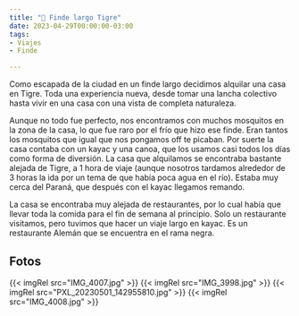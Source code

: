 ```yaml
---
title: "🚣 Finde largo Tigre"
date: 2023-04-29T00:00:00-03:00
tags:
- Viajes
- Finde

---
```


Como escapada de la ciudad en un finde largo decidimos alquilar una casa en Tigre. Toda una experiencia nueva, desde tomar una lancha colectivo hasta vivir en una casa con una vista de completa naturaleza. 

Aunque no todo fue perfecto, nos encontramos con muchos mosquitos en la zona de la casa, lo que fue raro por el frío que hizo ese finde. Eran tantos los mosquitos que igual que nos pongamos off te picaban. Por suerte la casa contaba con un kayac y una canoa, que los usamos casi todos los días como forma de diversión. La casa que alquilamos se encontraba bastante alejada de Tigre, a 1 hora de viaje (aunque nosotros tardamos alrededor de 3 horas la ida por un tema de que había poca agua en el río). Estaba muy cerca del Paraná, que después con el kayac llegamos remando.

La casa se encontraba muy alejada de restaurantes, por lo cual había que llevar toda la comida para el fin de semana al principio. Solo un restaurante visitamos, pero tuvimos que hacer un viaje largo en kayac. Es un restaurante Alemán que se encuentra en el rama negra.

## Fotos

{{< imgRel src="IMG_4007.jpg" >}}
{{< imgRel src="IMG_3998.jpg" >}}
{{< imgRel src="PXL_20230501_142955810.jpg" >}}
{{< imgRel src="IMG_4008.jpg" >}}
